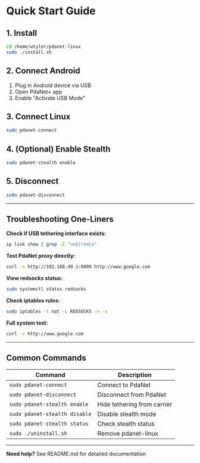# Quick Start Guide

## 1. Install

```bash
cd /home/wtyler/pdanet-linux
sudo ./install.sh
```

## 2. Connect Android

1. Plug in Android device via USB
2. Open PdaNet+ app
3. Enable "Activate USB Mode"

## 3. Connect Linux

```bash
sudo pdanet-connect
```

## 4. (Optional) Enable Stealth

```bash
sudo pdanet-stealth enable
```

## 5. Disconnect

```bash
sudo pdanet-disconnect
```

---

## Troubleshooting One-Liners

**Check if USB tethering interface exists:**
```bash
ip link show | grep -E "usb|rndis"
```

**Test PdaNet proxy directly:**
```bash
curl -x http://192.168.49.1:8000 http://www.google.com
```

**View redsocks status:**
```bash
sudo systemctl status redsocks
```

**Check iptables rules:**
```bash
sudo iptables -t nat -L REDSOCKS -n -v
```

**Full system test:**
```bash
curl -v http://www.google.com
```

---

## Common Commands

| Command | Description |
|---------|-------------|
| `sudo pdanet-connect` | Connect to PdaNet |
| `sudo pdanet-disconnect` | Disconnect from PdaNet |
| `sudo pdanet-stealth enable` | Hide tethering from carrier |
| `sudo pdanet-stealth disable` | Disable stealth mode |
| `sudo pdanet-stealth status` | Check stealth status |
| `sudo ./uninstall.sh` | Remove pdanet-linux |

---

**Need help?** See README.md for detailed documentation
